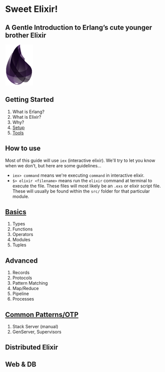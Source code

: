 # Sweet Elixir!
## A Gentle Introduction to Erlang’s cute younger brother Elixir

![elixir-lang][elixir-logo]

## Getting Started
1. What is Erlang?
1. What is Elixir?
1. Why?
1. [Setup][setup]
1. [Tools][tools]

## How to use
Most of this guide will use `iex` (interactive elixir).  We'll try to let you know when we don't, but here are some guidelines...

* `iex> command` means we're executing `command` in interactive elixir.
* `$> elixir <filename>` means run the `elixir` command at terminal to execute the file.  These files will most likely be an `.exs`  or elixir script file.  These will usually be found within the `src/` folder for that particular module.

## [Basics][basics]
1. Types
1. Functions
1. Operators
1. Modules
1. Tuples

## Advanced
1. Records
1. Protocols
1. Pattern Matching
1. Map/Reduce
1. Pipeline
1. Processes

## [Common Patterns/OTP][otp]

1. Stack Server (manual)
1. GenServer, Supervisors

## Distributed Elixir

## Web & DB

[elixir-logo]: ./elixir-logo.png
[setup]: ./04-setup/README.md
[tools]: ./06-tools/README.md
[basics]: ./07-basics/README.md
[otp]: ./10-otp/README.md


